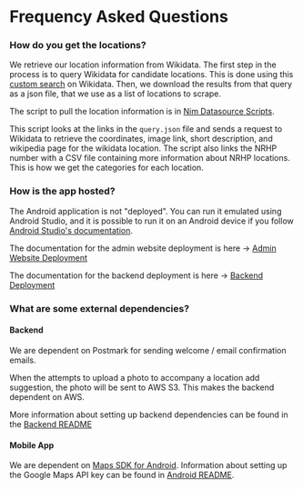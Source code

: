 # Frequency Asked Questions

### How do you get the locations?

We retrieve our location information from Wikidata. The first step in the
process is to query Wikidata for candidate locations. This is done using this
[custom search](https://w.wiki/96MG) on Wikidata. Then, we download the results
from that query as a json file, that we use as a list of locations to scrape.

The script to pull the location information is in
[Nim Datasource Scripts](https://github.com/CS-495-Historical-Sites/nim-datasource-scripts).

This script looks at the links in the `query.json` file and sends a request to
Wikidata to retrieve the coordinates, image link, short description, and
wikipedia page for the wikidata location. The script also links the NRHP number
with a CSV file containing more information about NRHP locations. This is how we
get the categories for each location.

### How is the app hosted?

The Android application is not "deployed". You can run it emulated using Android
Studio, and it is possible to run it on an Android device if you follow
[Android Studio's documentation](https://developer.android.com/studio/run/device).

The documentation for the admin website deployment is here ->
[Admin Website Deployment](Admin_Website/Deployment.md)

The documentation for the backend deployment is here ->
[Backend Deployment](Backend/Deployment.md)

### What are some external dependencies?

#### Backend

We are dependent on Postmark for sending welcome / email confirmation emails.

When the attempts to upload a photo to accompany a location add suggestion, the
photo will be sent to AWS S3. This makes the backend dependent on AWS.

More information about setting up backend dependencies can be found in the
[Backend README](https://github.com/CS-495-Historical-Sites/remnant/blob/main/api/README.md)

#### Mobile App

We are dependent on
[Maps SDK for Android](https://developers.google.com/maps/documentation/android-sdk/overview).
Information about setting up the Google Maps API key can be found in
[Android README](https://github.com/CS-495-Historical-Sites/remnant/blob/main/android-app/README.md).
